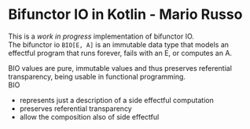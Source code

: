 # Bifunctor IO in Kotlin - Mario Russo

This is a _work in progress_ implementation of bifunctor IO.  
The bifunctor io ```BIO[E, A]``` is an immutable data type that models an effectful program that
 runs forever, fails with an E, or computes an A.  

BIO values are pure, immutable values and thus preserves referential transparency, being usable in functional programming.   
BIO

  - represents just a description of a side effectful computation
  - preserves referential transparency
  - allow the composition also of side effectful 
